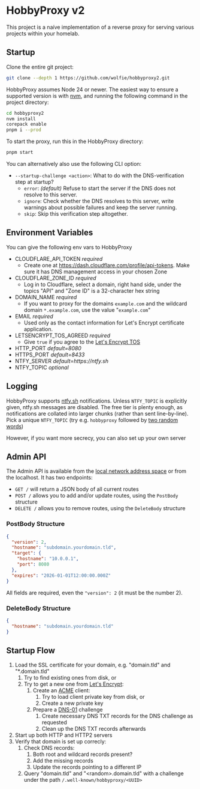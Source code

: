 # HobbyProxy v2

This project is a naíve implementation of a reverse proxy for serving various projects within your homelab.

## Startup

Clone the entire git project:

```bash
git clone --depth 1 https://github.com/wolfie/hobbyproxy2.git
```

HobbyProxy assumes Node 24 or newer. The easiest way to ensure a supported version is with [nvm](https://github.com/nvm-sh/nvm#readme), and running the following command in the project directory:

```bash
cd hobbyproxy2
nvm install
corepack enable
pnpm i --prod
```

To start the proxy, run this in the HobbyProxy directory:

```bash
pnpm start
```

You can alternatively also use the following CLI option:

- `--startup-challenge <action>`: What to do with the DNS-verification step at startup?
  - `error`: _(default)_ Refuse to start the server if the DNS does not resolve to this server.
  - `ignore`: Check whether the DNS resolves to this server, write warnings about possible failures and keep the server running.
  - `skip`: Skip this verification step altogether.

## Environment Variables

You can give the following env vars to HobbyProxy

- CLOUDFLARE_API_TOKEN _required_
  - Create one at https://dash.cloudflare.com/profile/api-tokens. Make sure it has DNS management access in your chosen Zone
- CLOUDFLARE_ZONE_ID _required_ 
  - Log in to Cloudflare, select a domain, right hand side, under the topics "API" and "Zone ID" is a 32-character hex string
- DOMAIN_NAME _required_
  - If you want to proxy for the domains `example.com` and the wildcard domain `*.example.com`, use the value "`example.com`"
- EMAIL _required_
  - Used only as the contact information for Let's Encrypt certificate application.
- LETSENCRYPT_TOS_AGREED _required_
  - Give `true` if you agree to the [Let's Encrypt TOS](https://letsencrypt.org/repository/#let-s-encrypt-subscriber-agreement)
- HTTP_PORT _default=8080_
- HTTPS_PORT _default=8433_
- NTFY_SERVER _default=https://ntfy.sh_
- NTFY_TOPIC _optional_

## Logging

HobbyProxy supports [ntfy.sh](https://ntfy.sh/) notifications. Unless `NTFY_TOPIC` is explicitly given, ntfy.sh messages are disabled. The free tier is plenty enough, as notifications are collated into larger chunks (rather than sent line-by-line). Pick a unique `NTFY_TOPIC` (try e.g. `hobbyproxy` followed by [two random words](https://duckduckgo.com/?q=random%20noun%20generator))

However, if you want more secrecy, you can also set up your own server

## Admin API

The Admin API is available from the [local network address space](https://datatracker.ietf.org/doc/html/rfc1918#section-3) or from the localhost. It has two endpoints:

- `GET /` will return a JSON body of all current routes
- `POST /` allows you to add and/or update routes, using the `PostBody` structure
- `DELETE /` allows you to remove routes, using the `DeleteBody` structure

### PostBody Structure

```json
{
  "version": 2,
  "hostname": "subdomain.yourdomain.tld",
  "target": {
    "hostname": "10.0.0.1",
    "port": 8080
  },
  "expires": "2026-01-01T12:00:00.000Z"
}
```

All fields are required, even the `"version": 2` (it must be the number 2).

### DeleteBody Structure

```json
{
  "hostname": "subdomain.yourdomain.tld"
}
```

## Startup Flow

1. Load the SSL certificate for your domain, e.g. "domain.tld" and "\*.domain.tld"
   1. Try to find existing ones from disk, or
   2. Try to get a new one from [Let's Encrypt](https://letsencrypt.org/):
      1. Create an [ACME](https://en.wikipedia.org/wiki/Automatic_Certificate_Management_Environment) client:
         1. Try to load client private key from disk, or
         2. Create a new private key
      2. Prepare a [DNS-01](https://letsencrypt.org/docs/challenge-types/#dns-01-challenge) challenge
         1. Create necessary DNS TXT records for the DNS challenge as requested
         2. Clean up the DNS TXT records afterwards
2. Start up both HTTP and HTTP2 servers
3. Verify that domain is set up correcly:
   1. Check DNS records:
      1. Both root and wildcard records present?
      2. Add the missing records
      3. Update the records pointing to a different IP
   2. Query "domain.tld" and "&lt;random&gt;.domain.tld" with a challenge under the path `/.well-known/hobbyproxy/<UUID>`
